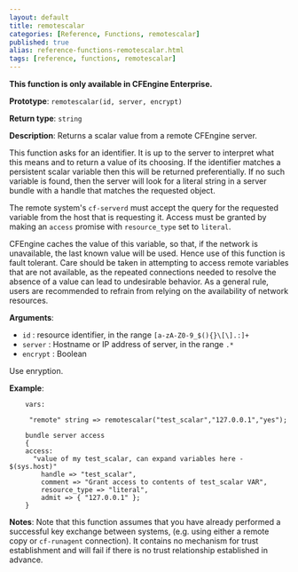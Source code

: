 ```yaml
---
layout: default
title: remotescalar
categories: [Reference, Functions, remotescalar]
published: true
alias: reference-functions-remotescalar.html
tags: [reference, functions, remotescalar]
---
```


**This function is only available in CFEngine Enterprise.**

**Prototype**: `remotescalar(id, server, encrypt)`

**Return type**: `string`

**Description**: Returns a scalar value from a remote CFEngine server.

This function asks for an identifier. It is up to the server to interpret what 
this means and to return a value of its choosing. If the identifier matches a 
persistent scalar variable then this will be returned preferentially. If no 
such variable is found, then the server will look for a literal string in a 
server bundle with a handle that matches the requested object.

The remote system's `cf-serverd` must accept the query for the requested
variable from the host that is requesting it. Access must be granted by making 
an `access` promise with `resource_type` set to `literal`.

CFEngine caches the value of this variable, so that, if the network is
unavailable, the last known value will be used. Hence use of this
function is fault tolerant. Care should be taken in attempting to access
remote variables that are not available, as the repeated connections
needed to resolve the absence of a value can lead to undesirable
behavior. As a general rule, users are recommended to refrain from
relying on the availability of network resources.

**Arguments**:

* `id` : resource identifier, in the range `[a-zA-Z0-9_$(){}\[\].:]+`
* `server` : Hostname or IP address of server, in the range `.*`
* `encrypt` : Boolean

Use enryption.

**Example**:

```cf3
    vars:

     "remote" string => remotescalar("test_scalar","127.0.0.1","yes");
```

```cf3
    bundle server access
    {
    access:
      "value of my test_scalar, can expand variables here - $(sys.host)"
        handle => "test_scalar",
        comment => "Grant access to contents of test_scalar VAR",
        resource_type => "literal",
        admit => { "127.0.0.1" };
    }
```

**Notes**: Note that this function assumes that you have already performed a
successful key exchange between systems, (e.g. using either a remote
copy or `cf-runagent` connection). It contains no mechanism for trust
establishment and will fail if there is no trust relationship
established in advance.
